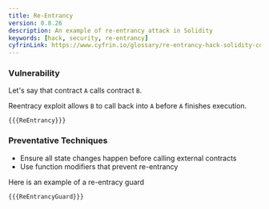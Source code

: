 ```yaml
---
title: Re-Entrancy
version: 0.8.26
description: An example of re-entrancy attack in Solidity
keywords: [hack, security, re-entrancy]
cyfrinLink: https://www.cyfrin.io/glossary/re-entrancy-hack-solidity-code-example
---
```


### Vulnerability

Let's say that contract `A` calls contract `B`.

Reentracy exploit allows `B` to call back into `A` before `A` finishes execution.

```solidity
{{{ReEntrancy}}}
```

### Preventative Techniques

- Ensure all state changes happen before calling external contracts
- Use function modifiers that prevent re-entrancy

Here is an example of a re-entracy guard

```solidity
{{{ReEntrancyGuard}}}
```
